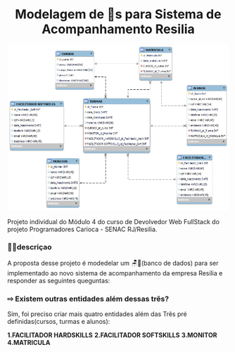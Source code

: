 <h1 align="center"> Modelagem de 🎲s para Sistema de Acompanhamento Resilia </h1>

![Screenshot](https://github.com/NHCardoso/Modelagem-de-dados-Resilia---M-dulo-4/blob/main/Modelagem%20Resilia.png?raw=true)

Projeto individual do Módulo 4 do curso de Devolvedor Web FullStack do projeto Programadores Carioca - SENAC RJ/Resilia.

### 👩‍💻descriçao

A proposta desse projeto é modedelar um 🪑🎲(banco de dados) para ser implementado ao novo sistema de acompanhamento da empresa Resília e responder as seguintes queguntas:

### ⇨ Existem outras entidades além dessas três?
Sim, foi preciso criar mais quatro entidades além das Três pré definidas(cursos, turmas e alunos):

 <strong>1.FACILITADOR HARDSKILLS</strong> 
 <strong>2.FACILITADOR SOFTSKILLS</strong>
 <strong>3.MONITOR</strong>
 <strong>4.MATRICULA</strong>


